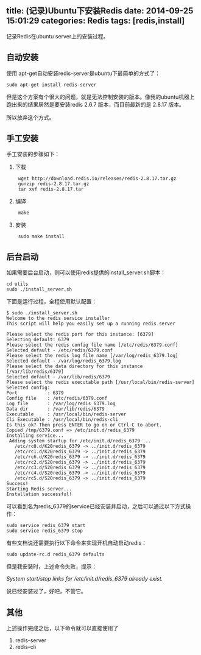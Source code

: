 title: (记录)Ubuntu下安装Redis
date: 2014-09-25 15:01:29
categories: Redis
tags: [redis,install]
---

记录Redis在ubuntu server上的安装过程。

<!--more-->

##  自动安装

使用 apt-get自动安装redis-server是ubuntu下最简单的方式了：

	sudo apt-get install redis-server

但是这个方案有个很大的问题，就是无法控制安装的版本。像我的ubuntu机器上跑出来的结果居然是要安装redis 2.6.7 版本，而目前最新的是 2.8.17 版本。

所以放弃这个方式。

## 手工安装

手工安装的步骤如下：

1. 下载

		wget http://download.redis.io/releases/redis-2.8.17.tar.gz
		gunzip redis-2.8.17.tar.gz
		tar xvf redis-2.8.17.tar

2. 编译

		make

3. 安装

		sudo make install

## 后台启动

如果需要后台启动，则可以使用redis提供的install_server.sh脚本：

	cd utils
	sudo ./install_server.sh

下面是运行过程，全程使用默认配置：

	$ sudo ./install_server.sh
	Welcome to the redis service installer
	This script will help you easily set up a running redis server
	
	Please select the redis port for this instance: [6379]
	Selecting default: 6379
	Please select the redis config file name [/etc/redis/6379.conf]
	Selected default - /etc/redis/6379.conf
	Please select the redis log file name [/var/log/redis_6379.log]
	Selected default - /var/log/redis_6379.log
	Please select the data directory for this instance [/var/lib/redis/6379]
	Selected default - /var/lib/redis/6379
	Please select the redis executable path [/usr/local/bin/redis-server]
	Selected config:
	Port           : 6379
	Config file    : /etc/redis/6379.conf
	Log file       : /var/log/redis_6379.log
	Data dir       : /var/lib/redis/6379
	Executable     : /usr/local/bin/redis-server
	Cli Executable : /usr/local/bin/redis-cli
	Is this ok? Then press ENTER to go on or Ctrl-C to abort.
	Copied /tmp/6379.conf => /etc/init.d/redis_6379
	Installing service...
	 Adding system startup for /etc/init.d/redis_6379 ...
	   /etc/rc0.d/K20redis_6379 -> ../init.d/redis_6379
	   /etc/rc1.d/K20redis_6379 -> ../init.d/redis_6379
	   /etc/rc6.d/K20redis_6379 -> ../init.d/redis_6379
	   /etc/rc2.d/S20redis_6379 -> ../init.d/redis_6379
	   /etc/rc3.d/S20redis_6379 -> ../init.d/redis_6379
	   /etc/rc4.d/S20redis_6379 -> ../init.d/redis_6379
	   /etc/rc5.d/S20redis_6379 -> ../init.d/redis_6379
	Success!
	Starting Redis server...
	Installation successful!

可以看到名为redis_6379的service已经安装并启动，之后可以通过以下方式操作：

	sudo service redis_6379 start
	sudo service redis_6379 stop

有些文档说还需要执行以下命令来实现开机自动启动redis：

	sudo update-rc.d redis_6379 defaults

但是我安装时，上述命令失败，提示：

*System start/stop links for /etc/init.d/redis_6379 already exist.*

说已经安装过了，好吧，不管它。

## 其他

上述操作完成之后，以下命令就可以直接使用了

1. redis-server
2. redis-cli

